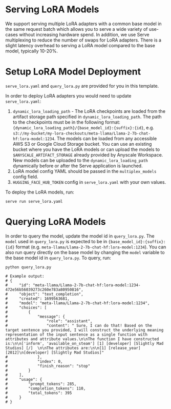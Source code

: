 # Serving LoRA Models

We support serving multiple LoRA adapters with a common base model in the same request batch which allows you to serve a wide variety of use-cases without increasing hardware spend. In addition, we use Serve multiplexing to reduce the number of swaps for LoRA adapters. There is a slight latency overhead to serving a LoRA model compared to the base model, typically 10-20%. 

# Setup LoRA Model Deployment

`serve_lora.yaml` and `query_lora.py` are provided for you in this template. 

In order to deploy LoRA adapters you would need to update `serve_lora.yaml`:
1. `dynamic_lora_loading_path` - The LoRA checkpoints are loaded from the artifact storage path specified in `dynamic_lora_loading_path`. The path to the checkpoints must be in the following format: `{dynamic_lora_loading_path}/{base_model_id}:{suffix}:{id}`, e.g. `s3://my-bucket/my-lora-checkouts/meta-llama/Llama-2-7b-chat-hf:lora-model:1234`. The models can be loaded from any accessible AWS S3 or Google Cloud Storage bucket. You can use an existing bucket where you have the LoRA models or can upload the models to `$ANYSCALE_ARTIFACT_STORAGE` already provided by Anyscale Workspace. New models can be uploaded to the `dynamic_lora_loading_path` dynamically before or after the Serve application is launched.
2. LoRA model config YAML should be passed in the `multiplex_models` config field.
3. `HUGGING_FACE_HUB_TOKEN` config in `serve_lora.yaml` with your own values. 

To deploy the LoRA models, run:
```shell
serve run serve_lora.yaml
```

# Querying LoRA Models
In order to query the model, update the model id in `query_lora.py`. The `model` used in `query_lora.py` is expected to be in `{base_model_id}:{suffix}:{id}` format (e.g. `meta-llama/Llama-2-7b-chat-hf:lora-model:1234`). You can also run query directly on the base model by changing the `model` variable to the base model id in `query_lora.py`. To query, run:

```shell
python query_lora.py

# Example output:
# {
#     "id": "meta-llama/Llama-2-7b-chat-hf:lora-model:1234-472e56b56039273c260e783a80950816",
#     "object": "text_completion",
#     "created": 1699563681,
#     "model": "meta-llama/Llama-2-7b-chat-hf:lora-model:1234",
#     "choices": [
#         {
#             "message": {
#                 "role": "assistant",
#                 "content": " Sure, I can do that! Based on the target sentence you provided, I will construct the underlying meaning representation of the input sentence as a single function with attributes and attribute values.\n\nThe function I have constructed is:\n\n['inform', 'available_on_steam'] [1] [developer] [Slightly Mad Studios] [/]  \n\nThe attributes are:\n\n[1] [release_year] [2012]\n[developer] [Slightly Mad Studios]"
#             },
#             "index": 0,
#             "finish_reason": "stop"
#         }
#     ],
#     "usage": {
#         "prompt_tokens": 285,
#         "completion_tokens": 110,
#         "total_tokens": 395
#     }
# }
```
